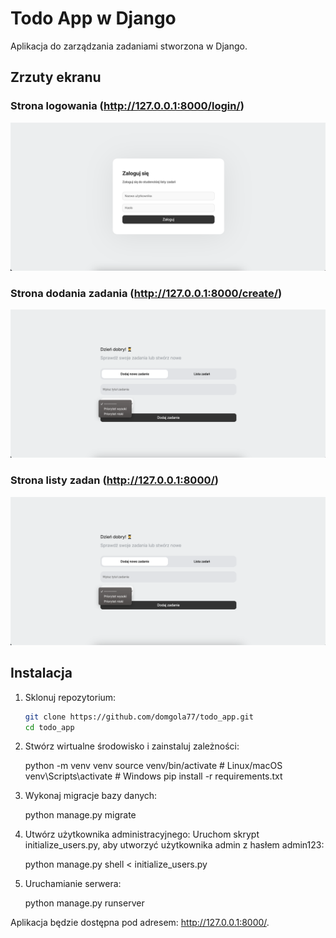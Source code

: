 # Todo App w Django

Aplikacja do zarządzania zadaniami stworzona w Django.

## Zrzuty ekranu

### Strona logowania (http://127.0.0.1:8000/login/)
![Strona logowania](images/login_page.png)

### Strona dodania zadania (http://127.0.0.1:8000/create/)
![Strona dodania zadania](images/add_task_page.png)

### Strona listy zadan (http://127.0.0.1:8000/)
![Strona listy zadan](images/add_task_page.png)

## Instalacja

1. Sklonuj repozytorium:
   ```bash
   git clone https://github.com/domgola77/todo_app.git
   cd todo_app

2. Stwórz wirtualne środowisko i zainstaluj zależności:

    python -m venv venv
    source venv/bin/activate  # Linux/macOS
    venv\Scripts\activate     # Windows
    pip install -r requirements.txt

3. Wykonaj migracje bazy danych:

    python manage.py migrate

4. Utwórz użytkownika administracyjnego: Uruchom skrypt initialize_users.py, aby utworzyć użytkownika admin z hasłem admin123: 

    python manage.py shell < initialize_users.py

5. Uruchamianie serwera: 

    python manage.py runserver

Aplikacja będzie dostępna pod adresem: http://127.0.0.1:8000/.
